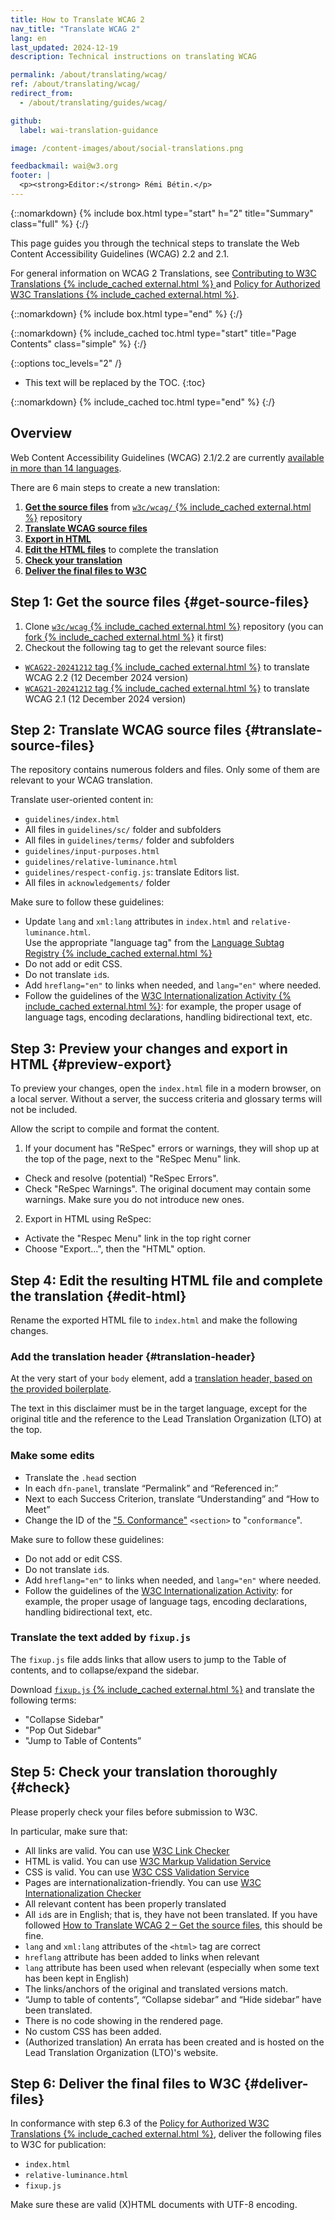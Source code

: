 ```yaml
---
title: How to Translate WCAG 2
nav_title: "Translate WCAG 2"
lang: en
last_updated: 2024-12-19
description: Technical instructions on translating WCAG

permalink: /about/translating/wcag/
ref: /about/translating/wcag/
redirect_from:
  - /about/translating/guides/wcag/

github:
  label: wai-translation-guidance

image: /content-images/about/social-translations.png

feedbackmail: wai@w3.org
footer: |
  <p><strong>Editor:</strong> Rémi Bétin.</p>
---
```


{::nomarkdown}
{% include box.html type="start" h="2" title="Summary" class="full" %}
{:/}

This page guides you through the technical steps to translate the Web Content Accessibility Guidelines (WCAG) 2.2 and 2.1.


For general information on WCAG 2 Translations, see [Contributing to W3C Translations  {% include_cached external.html %}
](https://www.w3.org/Consortium/Translation/) and [Policy for Authorized W3C Translations {% include_cached external.html %}](https://www.w3.org/2005/02/TranslationPolicy.html).


{::nomarkdown}
{% include box.html type="end" %}
{:/}

{::nomarkdown}
{% include_cached toc.html type="start" title="Page Contents" class="simple" %}
{:/}

{::options toc_levels="2" /}

-   This text will be replaced by the TOC.
{:toc}

{::nomarkdown}
{% include_cached toc.html type="end" %}
{:/}

## Overview

Web Content Accessibility Guidelines (WCAG) 2.1/2.2 are currently [available in more than 14 languages](/standards-guidelines/wcag/translations/).

There are 6 main steps to create a new translation:
1. **[Get the source files](#get-source-files)** from [`w3c/wcag/` {% include_cached external.html %}](https://github.com/w3c/wcag/) repository
2. **[Translate WCAG source files](#translate-source-files)**
3. **[Export in HTML](#preview-export)**
4. **[Edit the HTML files](#edit-html)** to complete the translation
5. **[Check your translation](#check)**
6. **[Deliver the final files to W3C](#deliver-files)**

## Step 1: Get the source files {#get-source-files}

1. Clone [`w3c/wcag` {% include_cached external.html %}](https://github.com/w3c/wcag/) repository (you can [fork {% include_cached external.html %}](https://docs.github.com/en/pull-requests/collaborating-with-pull-requests/working-with-forks/fork-a-repo) it first)
2. Checkout the following tag to get the relevant source files:
- [`WCAG22-20241212` tag {% include_cached external.html %}](https://github.com/w3c/wcag/tree/WCAG22-20241212) to translate WCAG 2.2 (12 December 2024 version)
- [`WCAG21-20241212` tag {% include_cached external.html %}](https://github.com/w3c/wcag/tree/WCAG21-20241212) to translate WCAG 2.1 (12 December 2024 version)

## Step 2: Translate WCAG source files {#translate-source-files}

The repository contains numerous folders and files. Only some of them are relevant to your WCAG translation.

Translate user-oriented content in:
- `guidelines/index.html`
- All files in `guidelines/sc/` folder and subfolders
- All files in `guidelines/terms/` folder and subfolders
- `guidelines/input-purposes.html`
- `guidelines/relative-luminance.html`
- `guidelines/respect-config.js`: translate Editors list.
- All files in `acknowledgements/` folder

Make sure to follow these guidelines:
- Update <html> `lang` and `xml:lang` attributes in `index.html` and `relative-luminance.html`.\
  Use the appropriate "language tag" from the [Language Subtag Registry {% include_cached external.html %}](https://www.iana.org/assignments/language-subtag-registry/language-subtag-registry)
- Do not add or edit CSS.
- Do not translate `id`s.
- Add `hreflang="en"` to links when needed, and `lang="en"` where needed.
- Follow the guidelines of the [W3C Internationalization Activity {% include_cached external.html %}](https://www.w3.org/International/): for example, the proper usage of language tags, encoding declarations, handling bidirectional text, etc.

## Step 3: Preview your changes and export in HTML {#preview-export}

To preview your changes, open the `index.html` file in a modern browser, on a local server. Without a server, the success criteria and glossary terms will not be included. 

Allow the script to compile and format the content.

1. If your document has "ReSpec" errors or warnings, they will shop up at the top of the page, next to the "ReSpec Menu" link.
- Check and resolve (potential) "ReSpec Errors".
- Check "ReSpec Warnings". The original document may contain some warnings. Make sure you do not introduce new ones.

2. Export in HTML using ReSpec:
- Activate the "Respec Menu" link in the top right corner
- Choose "Export...", then the "HTML" option.

## Step 4: Edit the resulting HTML file and complete the translation {#edit-html}

Rename the exported HTML file to `index.html` and make the following changes.

### Add the translation header {#translation-header}

At the very start of your `body` element, add a [translation header, based on the provided boilerplate](https://www.w3.org/2005/02/TranslationPolicy#Disclamier).

The text in this disclaimer must be in the target language, except for the original title and the reference to the Lead Translation Organization (LTO) at the top.

### Make some edits

- Translate the `.head` section
- In each `dfn-panel`, translate “Permalink” and “Referenced in:”
- Next to each Success Criterion, translate “Understanding” and “How to Meet”
- Change the ID of the ["5. Conformance"](https://www.w3.org/TR/WCAG22/#conformance) `<section>` to "`conformance`".

Make sure to follow these guidelines:
- Do not add or edit CSS.
- Do not translate `id`s.
- Add `hreflang="en"` to links when needed, and `lang="en"` where needed.
- Follow the guidelines of the [W3C Internationalization Activity](https://www.w3.org/International/): for example, the proper usage of language tags, encoding declarations, handling bidirectional text, etc.

### Translate the text added by `fixup.js`

The `fixup.js` file adds links that allow users to jump to the Table of contents, and to collapse/expand the sidebar. 

Download [`fixup.js` {% include_cached external.html %}](https://www.w3.org/scripts/TR/2021/fixup.js) and translate the following terms:
- "Collapse Sidebar"
- "Pop Out Sidebar"
- "Jump to Table of Contents”

## Step 5: Check your translation thoroughly {#check}

Please properly check your files before submission to W3C.

In particular, make sure that:
- All links are valid. You can use [W3C Link Checker](https://validator.w3.org/checklink)
- HTML is valid. You can use [W3C Markup Validation Service](https://validator.w3.org/)
- CSS is valid. You can use [W3C CSS Validation Service](https://jigsaw.w3.org/css-validator/)
- Pages are internationalization-friendly. You can use [W3C Internationalization Checker](https://validator.w3.org/i18n-checker/)
- All relevant content has been properly translated
- All `id`s are in English; that is, they have not been translated. If you have followed [How to Translate WCAG 2 – Get the source files](#get-source-files), this should be fine.
- `lang` and `xml:lang` attributes of the `<html>` tag are correct
- `hreflang` attribute has been added to links when relevant
- `lang` attribute has been used when relevant (especially when some text has been kept in English)
- The links/anchors of the original and translated versions match.
- “Jump to table of contents”, “Collapse sidebar” and “Hide sidebar” have been translated.
- There is no code showing in the rendered page.
- No custom CSS has been added.
- (Authorized translation) An errata has been created and is hosted on the Lead Translation Organization (LTO)'s website.

## Step 6: Deliver the final files to W3C {#deliver-files}

In conformance with step 6.3 of the [Policy for Authorized W3C Translations {% include_cached external.html %}](https://www.w3.org/2005/02/TranslationPolicy.html), deliver the following files to W3C for publication:
- `index.html`
- `relative-luminance.html`
- `fixup.js`

Make sure these are valid (X)HTML documents with UTF-8 encoding.